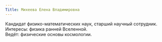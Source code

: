 ```yaml
---
Title: Михеева Елена Владимировна
---
```


Кандидат физико-математических наук, старший научный сотрудник.  
Интересы: физика ранней Вселенной.  
Ведёт: физические основы космологии.

